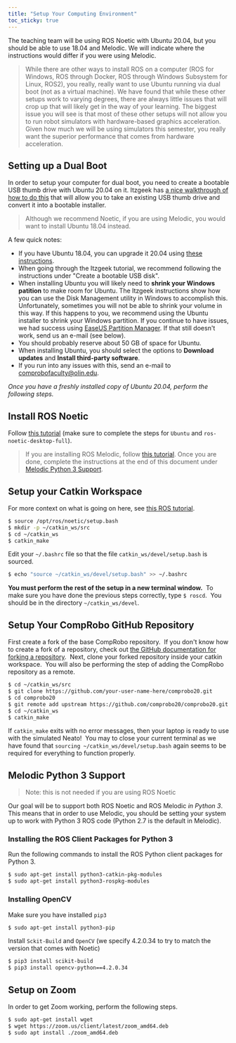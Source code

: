 ```yaml
---
title: "Setup Your Computing Environment"
toc_sticky: true
---
```


The teaching team will be using ROS Noetic with Ubuntu 20.04, but you should be able to use 18.04 and Melodic.  We will indicate where the instructions would differ if you were using Melodic.

> While there are other ways to install ROS on a computer (ROS for Windows, ROS through Docker, ROS through Windows Subsystem for Linux, ROS2), you really, really want to use Ubuntu running via dual boot (not as a virtual machine).  We have found that while these other setups work to varying degrees, there are always little issues that will crop up that will likely get in the way of your learning.  The biggest issue you will see is that most of these other setups will not allow you to run robot simulators with hardware-based graphics acceleration.  Given how much we will be using simulators this semester, you really want the superior performance that comes from hardware acceleration.


## Setting up a Dual Boot

In order to setup your computer for dual boot, you need to create a bootable USB thumb drive with Ubuntu 20.04 on it.  Itzgeek has [a nice walkthrough of how to do this](https://www.itzgeek.com/post/how-to-install-ubuntu-20-04-alongside-with-windows-10-in-dual-boot/) that will allow you to take an existing USB thumb drive and convert it into a bootable installer.

> Although we recommend Noetic, if you are using Melodic, you would want to install Ubuntu 18.04 instead.

A few quick notes:
* If you have Ubuntu 18.04, you can upgrade it 20.04 using [these instructions](https://ubuntu.com/blog/how-to-upgrade-from-ubuntu-18-04-lts-to-20-04-lts-today).
* When going through the Itzgeek tutorial, we recommend following the instructions under "Create a bootable USB disk".
* When installing Ubuntu you will likely need to **shrink your Windows patition** to make room for Ubuntu.  The Itzgeek instructions show how you can use the Disk Management utility in Windows to accomplish this.  Unfortunately, sometimes you will not be able to shrink your volume in this way.  If this happens to you, we recommend using the Ubuntu installer to shrink your Windows partition.  If you continue to have issues, we had success using [EaseUS Partition Manager](https://www.easeus.com/partition-manager/epm-free.html).  If that still doesn't work, send us an e-mail (see below).
* You should probably reserve about 50 GB of space for Ubuntu.
* When installing Ubuntu, you should select the options to **Download updates** and **Install third-party software**.
* If you run into any issues with this, send an e-mail to <a href="mailto:comprobofaculty@olin.edu">comprobofaculty@olin.edu</a>. 


*Once you have a freshly installed copy of Ubuntu 20.04, perform the following steps.*

## Install ROS Noetic

Follow [this tutorial](http://wiki.ros.org/noetic/Installation) (make sure to complete the steps for ``Ubuntu`` and ``ros-noetic-desktop-full``).

> If you are installing ROS Melodic, follow [this tutorial](http://wiki.ros.org/melodic/Installation/Ubuntu).
> Once you are done, complete the instructions at the end of this document under <a href="#melodic-python-3-support">Melodic Python 3 Support</a>. 

## Setup your Catkin Workspace

For more context on what is going on here, see [this ROS tutorial](http://wiki.ros.org/catkin/Tutorials/create_a_workspace).

```bash
$ source /opt/ros/noetic/setup.bash
$ mkdir -p ~/catkin_ws/src
$ cd ~/catkin_ws
$ catkin_make
```

Edit your ``~/.bashrc`` file so that the file ``catkin_ws/devel/setup.bash`` is sourced.

```bash
$ echo "source ~/catkin_ws/devel/setup.bash" >> ~/.bashrc
```

**You must perform the rest of the setup in a new terminal window.**  To make sure you have done the previous steps correctly, type ``$ roscd``.  You should be in the directory ``~/catkin_ws/devel``.

## Setup Your CompRobo GitHub Repository

First create a fork of <a-no-proxy href="https://github.com/comprobo20/comprobo20">the base CompRobo repository</a-no-proxy>.  If you don't know how to create a fork of a repository, check out [the GitHub documentation for forking a repository](https://docs.github.com/en/github/getting-started-with-github/fork-a-repo).  Next, clone your forked repository inside your catkin workspace.  You will also be performing the step of adding the CompRobo repository as a remote.

```bash
$ cd ~/catkin_ws/src
$ git clone https://github.com/your-user-name-here/comprobo20.git
$ cd comprobo20
$ git remote add upstream https://github.com/comprobo20/comprobo20.git
$ cd ~/catkin_ws
$ catkin_make
```

If ``catkin_make`` exits with no error messages, then your laptop is ready to use with the simulated Neato!  You may to close your current terminal as we have found that ``sourcing ~/catkin_ws/devel/setup.bash`` again seems to be required for everything to function properly.

## Melodic Python 3 Support

> Note: this is not needed if you are using ROS Noetic

Our goal will be to support both ROS Noetic and ROS Melodic *in Python 3*.  This means that in order to use Melodic, you should be setting your system up to work with Python 3 ROS code (Python 2.7 is the default in Melodic).

### Installing the ROS Client Packages for Python 3

Run the following commands to install the ROS Python client packages for Python 3.

```bash
$ sudo apt-get install python3-catkin-pkg-modules
$ sudo apt-get install python3-rospkg-modules
```

### Installing OpenCV

Make sure you have installed ``pip3``

```bash
$ sudo apt-get install python3-pip
```

Install ``Sckit-Build`` and ``OpenCV`` (we specify 4.2.0.34 to try to match the version that comes with Noetic)

```bash
$ pip3 install scikit-build
$ pip3 install opencv-python==4.2.0.34
```

## Setup on Zoom

In order to get Zoom working, perform the following steps.

```bash
$ sudo apt-get install wget
$ wget https://zoom.us/client/latest/zoom_amd64.deb
$ sudo apt install ./zoom_amd64.deb
``` 

